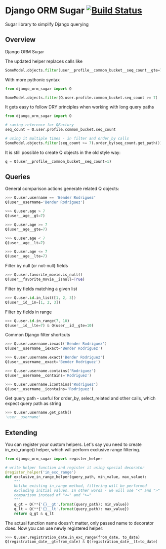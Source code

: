 # Django ORM Sugar [![Build Status](https://travis-ci.org/Nepherhotep/django-orm-sugar.svg?branch=q_object_integration)](https://travis-ci.org/Nepherhotep/django-orm-sugar)
Sugar library to simplify Django querying

## Overview 

Django ORM Sugar

The updated helper replaces calls like
```python     
SomeModel.objects.filter(user__profile__common_bucket__seq_count__gte=7)
```
    
With more pythonic syntax
```python
from django_orm_sugar import Q

SomeModel.objects.filter(Q.user.profile.common_bucket.seq_count >= 7)
```

It gets easy to follow DRY principles when working with long query paths
```python
from django_orm_sugar import Q

# saving reference for QFactory
seq_count = Q.user.profile.common_bucket.seq_count

# using it multiple times - in filter and order_by calls
SomeModel.objects.filter(seq_count >= 7).order_by(seq_count.get_path())
```

It is still possible to create Q objects in the old style way:
```python
q = Q(user__profile__common_bucket__seq_count=1)
```

## Queries
General comparison actions generate related Q objects:  
```python
>>> Q.user.username == 'Bender Rodriguez'
Q(user__username='Bender Rodriguez')

>>> Q.user.age > 7
Q(user__age__gt=7)

>>> Q.user.age >= 7
Q(user__age__gte=7)

>>> Q.user.age < 7
Q(user__age__lt=7)

>>> Q.user.age <= 7
Q(user__age__lte=7)
```

Filter by null (or not-null) fields
```python
>>> Q.user.favorite_movie.is_null()
Q(user__favorite_movie__isnull=True)
```

Filter by fields matching a given list
```python
>>> Q.user.id.in_list([1, 2, 3])
Q(user__id__in=[1, 2, 3])
```
   
Filter by fields in range
```python
>>> Q.user.id.in_range(7, 10)
Q(user__id__lte=7) & Q(user__id__gte=10)
```
    
Common Django filter shortcuts
```python
>>> Q.user.username.iexact('Bender Rodriguez')
Q(user__username__iexact='Bender Rodriguez')

>>> Q.user.username.exact('Bender Rodriguez')
Q(user__username__exact='Bender Rodriguez')

>>> Q.user.username.contains('Rodriguez')
Q(user__username__contains='Rodriguez')

>>> Q.user.username.icontains('Rodriguez')
Q(user__username__icontains='Rodriguez')
```

Get query path - useful for order_by, select_related and other calls,
which expect query path as string
```python
>>> Q.user.username.get_path()
'user__username'
```

## Extending

You can register your custom helpers. Let's say you need to create
in_exc_range() helper, which will perform exclusive range filtering.
  

```python
from django_orm_sugar import register_helper

# write helper function and register it using special decorator
@register_helper('in_exc_range')
def exclusive_in_range_helper(query_path, min_value, max_value):
    """
    Unlike existing in_range method, filtering will be performed
    excluding initial values. In other words - we will use "<" and ">"
    comparison instead of "<=" and ">="
    """
    q_gt = Q(**{'{}__gt'.format(query_path): min_value})
    q_lt = Q(**{'{}__lt'.format(query_path): max_value})
    return q_gt & q_lt
```

The actual function name doesn't matter, only passed name to decorator does.
Now you can use newly registered helper:
```python
>>> Q.user.registration_date.in_exc_range(from_date, to_date)
Q(registration_date__gt=from_date) & Q(registration_date__lt=to_date)
```

